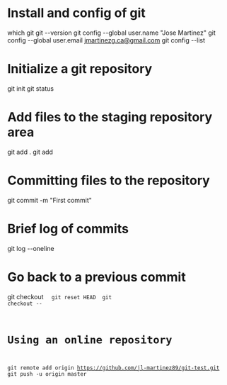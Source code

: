 # Install and config of git
which git
git --version
git config --global user.name "Jose Martinez"
git config --global user.email jmartinezg.ca@gmail.com
git config --list

# Initialize a git repository
git init
git status

# Add files to the staging repository area
git add .
git add <file name>

# Committing files to the repository
git commit -m "First commit"

# Brief log of commits
git log --oneline

# Go back to a previous commit
git checkout <code> <file name>
git reset HEAD <file name>
git checkout -- <file name>

# Using an online repository
git remote add origin https://github.com/jl-martinez89/git-test.git
git push -u origin master
